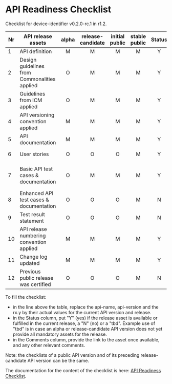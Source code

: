 # API Readiness Checklist

Checklist for device-identifier v0.2.0-rc.1 in r1.2.

| Nr | API release assets  | alpha | release-candidate |  initial<br>public | stable<br> public | Status  | Comments                                                               |
|----|----------------------------------------------|:-----:|:-----------------:|:-------:|:------:|:----:|:----------------------------------------------------------------------:|
|  1 | API definition                               |   M   |         M         |    M    |    M   |  Y   | [device-identifier.yaml](/code/API_definitions/device-identifier.yaml) |
|  2 | Design guidelines from Commonalities applied |   O   |         M         |    M    |    M   |  Y   | r2.2 0.5.0-rc.1                                                          |
|  3 | Guidelines from ICM applied                  |   O   |         M         |    M    |    M   |  Y   | r2.2 0.3.0-rc.1                                                          |
|  4 | API versioning convention applied            |   M   |         M         |    M    |    M   |  Y   | 0.2.0-rc.1                                                             |
|  5 | API documentation                            |   M   |         M         |    M    |    M   |  Y   | Inline in OAS definition                                               |
|  6 | User stories                                 |   O   |         O         |    O    |    M   |  Y   | [Device Identifier User Story.md](/documentation/API_documentation/Device%20Identifier%20User%20Story.md) |
|  7 | Basic API test cases & documentation         |   O   |         M         |    M    |    M   |  Y   | [device-identifier-retrieveIdentifier.feature](/code/Test_definitions/device-identifier-retrieveIdentifier.feature)<br>[device-identifier-retrieveType.feature](/code/Test_definitions/device-identifier-retrieveType.feature) |
|  8 | Enhanced API test cases & documentation      |   O   |         O         |    O    |    M   |  N   |                                                                        |
|  9 | Test result statement                        |   O   |         O         |    O    |    M   |  N   |                                                                        |
| 10 | API release numbering convention applied     |   M   |         M         |    M    |    M   |  Y   | r1.2                                                                   |
| 11 | Change log updated                           |   M   |         M         |    M    |    M   |  Y   | [CHANGELOG.md](/CHANGELOG.md)                                          |
| 12 | Previous public release was certified        |   O   |         O         |    O    |    M   |  N   |                                                                        |

To fill the checklist:
- in the line above the table, replace the api-name, api-version and the rx.y by their actual values for the current API version and release.
- in the Status column, put "Y" (yes) if the release asset is available or fulfilled in the current release, a "N" (no) or a "tbd". Example use of "tbd" is in case an alpha or release-candidate API version does not yet provide all mandatory assets for the release.
- in the Comments column, provide the link to the asset once available, and any other relevant comments.

Note: the checklists of a public API version and of its preceding release-candidate API version can be the same.

The documentation for the content of the checklist is here: [API Readiness Checklist](https://lf-camaraproject.atlassian.net/wiki/spaces/CAM/pages/14559630/API+Release+Process#API-readiness-checklist).
